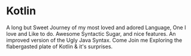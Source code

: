 # Kotlin
A long but Sweet Journey of my most loved and adored Language, One I love and Like to do. Awesome Syntactic Sugar,  and nice features. An improved version of the Ugly Java Syntax. Come Join me Exploring the flabergasted plate of Kotlin &amp; it's surprises.
